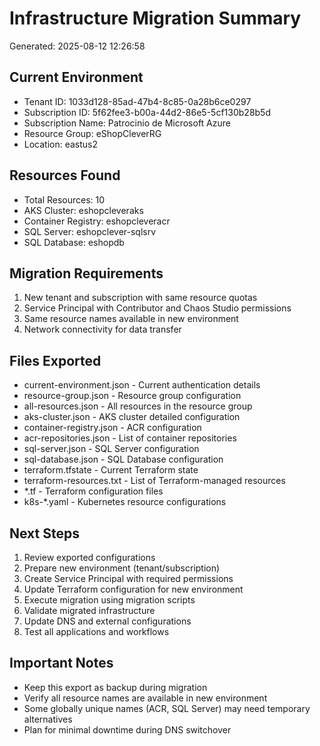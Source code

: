 # Infrastructure Migration Summary
Generated: 2025-08-12 12:26:58

## Current Environment
- Tenant ID: 1033d128-85ad-47b4-8c85-0a28b6ce0297
- Subscription ID: 5f62fee3-b00a-44d2-86e5-5cf130b28b5d
- Subscription Name: Patrocinio de Microsoft Azure
- Resource Group: eShopCleverRG
- Location: eastus2

## Resources Found
- Total Resources: 10
- AKS Cluster: eshopcleveraks
- Container Registry: eshopcleveracr
- SQL Server: eshopclever-sqlsrv
- SQL Database: eshopdb

## Migration Requirements
1. New tenant and subscription with same resource quotas
2. Service Principal with Contributor and Chaos Studio permissions
3. Same resource names available in new environment
4. Network connectivity for data transfer

## Files Exported
- current-environment.json - Current authentication details
- resource-group.json - Resource group configuration
- all-resources.json - All resources in the resource group
- aks-cluster.json - AKS cluster detailed configuration
- container-registry.json - ACR configuration
- acr-repositories.json - List of container repositories
- sql-server.json - SQL Server configuration
- sql-database.json - SQL Database configuration
- terraform.tfstate - Current Terraform state
- terraform-resources.txt - List of Terraform-managed resources
- *.tf - Terraform configuration files
- k8s-*.yaml - Kubernetes resource configurations

## Next Steps
1. Review exported configurations
2. Prepare new environment (tenant/subscription)
3. Create Service Principal with required permissions
4. Update Terraform configuration for new environment
5. Execute migration using migration scripts
6. Validate migrated infrastructure
7. Update DNS and external configurations
8. Test all applications and workflows

## Important Notes
- Keep this export as backup during migration
- Verify all resource names are available in new environment
- Some globally unique names (ACR, SQL Server) may need temporary alternatives
- Plan for minimal downtime during DNS switchover
